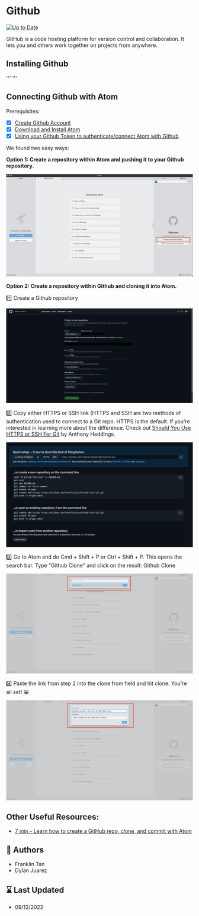 # Github
[![Up to Date](https://github.com/ikatyang/emoji-cheat-sheet/workflows/Up%20to%20Date/badge.svg)](https://github.com/ikatyang/emoji-cheat-sheet/actions?query=workflow%3A%22Up+to+Date%22)

GitHub is a code hosting platform for version control and collaboration. It lets you and others work together on projects from anywhere.

## Installing Github
'''
'''

## Connecting Github with Atom

Prerequisites:
* [x] [Create Github Account](https://github.com/)
* [x] [Download and Install Atom](https://atom.io/)
* [x] [Using your Github Token to authenticate/connect Atom with Github](https://github.atom.io/login)

We found two easy ways:

**Option 1: Create a repository within Atom and pushing it to your Github repository.**

![Creating a repository in Atom](images/CreateRepo.png)

**Option 2: Create a repository within Github and cloning it into Atom.**

:one:	Create a Github repository

![Creating a repository in Github](/images/Github_repo.png)

:two:	Copy either HTTPS or SSH link (HTTPS and SSH are two methods of authentication used to connect to a Git repo. HTTPS is the default. If you're interested in learning more about the difference. Check out [Should You Use HTTPS or SSH For Git](https://www.howtogeek.com/devops/should-you-use-https-or-ssh-for-git/) by Anthony Heddings.

![Cloning](/images/cloning.png)

:three:	Go to Atom and do Cmd + Shift + P or Ctrl + Shift + P. This opens the search bar. Type "Github Clone" and click on the result: Github Clone

![Github Clone](/images/Github_clone.png)

:four:	Paste the link from step 2 into the clone from field and hit clone. You're all set! :grinning:

![Paste](/images/PastedCloneLink.png)

## Other Useful Resources:
- [7 min - Learn how to create a GitHub repo, clone, and commit with Atom](https://www.youtube.com/watch?v=6HsZMl-qV5k)


## :bust_in_silhouette: Authors
- Franklin Tan
- Dylan Juarez

## :hourglass: Last Updated
- 09/12/2022
